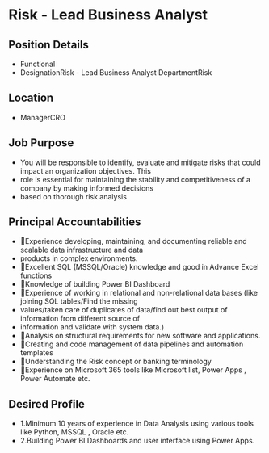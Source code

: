 # Risk - Lead Business Analyst

## Position Details

* Functional
* DesignationRisk - Lead Business Analyst DepartmentRisk

## Location

* ManagerCRO

## Job Purpose

* You will be responsible to identify, evaluate and mitigate risks that could impact an organization objectives. This
* role is essential for maintaining the stability and competitiveness of a company by making informed decisions
* based on thorough risk analysis

## Principal Accountabilities

* Experience developing, maintaining, and documenting reliable and scalable data infrastructure and data
* products in complex environments.
* Excellent SQL (MSSQL/Oracle) knowledge and good in Advance Excel functions
* Knowledge of building Power BI Dashboard
* Experience of working in relational and non-relational data bases (like joining SQL tables/Find the missing
* values/taken care of duplicates of data/find out best output of information from different source of
* information and validate with system data.)
* Analysis on structural requirements for new software and applications.
* Creating and code management of data pipelines and automation templates
* Understanding the Risk concept or banking terminology
* Experience on Microsoft 365 tools like Microsoft list, Power Apps , Power Automate etc.

## Desired Profile

* 1.Minimum 10 years of experience in Data Analysis using various tools like Python, MSSQL , Oracle etc.
* 2.Building Power BI Dashboards and user interface using Power Apps.
